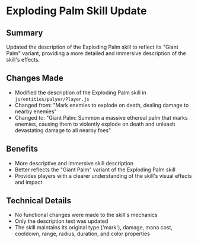 # Exploding Palm Skill Update

## Summary
Updated the description of the Exploding Palm skill to reflect its "Giant Palm" variant, providing a more detailed and immersive description of the skill's effects.

## Changes Made
- Modified the description of the Exploding Palm skill in `js/entities/palyer/Player.js`
- Changed from: "Mark enemies to explode on death, dealing damage to nearby enemies"
- Changed to: "Giant Palm: Summon a massive ethereal palm that marks enemies, causing them to violently explode on death and unleash devastating damage to all nearby foes"

## Benefits
- More descriptive and immersive skill description
- Better reflects the "Giant Palm" variant of the Exploding Palm skill
- Provides players with a clearer understanding of the skill's visual effects and impact

## Technical Details
- No functional changes were made to the skill's mechanics
- Only the description text was updated
- The skill maintains its original type ('mark'), damage, mana cost, cooldown, range, radius, duration, and color properties